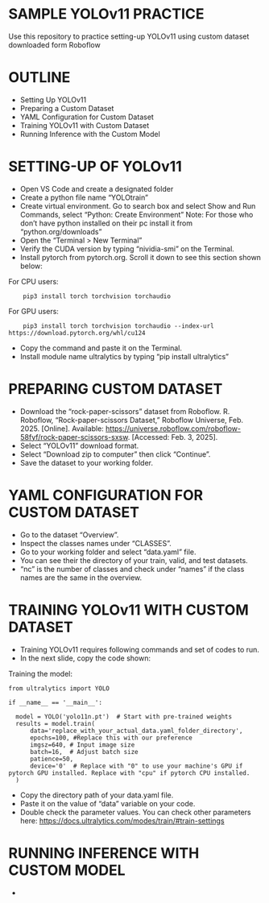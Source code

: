 # SAMPLE YOLOv11 PRACTICE
Use this repository to practice setting-up YOLOv11 using custom dataset downloaded form Roboflow

# OUTLINE
- Setting Up YOLOv11
- Preparing a Custom Dataset
- YAML Configuration for Custom Dataset
- Training YOLOv11 with Custom Dataset
- Running Inference with the Custom Model

# SETTING-UP OF YOLOv11
- Open VS Code and create a designated folder
- Create a python file name “YOLOtrain”
- Create virtual environment. Go to search box and select Show and Run Commands, select “Python: Create Environment”
Note: For those who don’t have python installed on their pc install it from “python.org/downloads”
- Open the “Terminal > New Terminal” 
- Verify the CUDA version by typing “nividia-smi” on the Terminal.
- Install pytorch from pytorch.org. Scroll it down to see this section shown below:

For CPU users:

		pip3 install torch torchvision torchaudio 

For GPU users:

		pip3 install torch torchvision torchaudio --index-url https://download.pytorch.org/whl/cu124

- Copy the command and paste it on the Terminal.
- Install module name ultralytics by typing “pip install ultralytics”

# PREPARING CUSTOM DATASET
- Download the “rock-paper-scissors” dataset from Roboflow.
  R. Roboflow, “Rock-paper-scissors Dataset,” Roboflow Universe, Feb. 2025. [Online]. Available: https://universe.roboflow.com/roboflow-58fyf/rock-paper-scissors-sxsw. [Accessed: Feb. 3, 2025].
- Select “YOLOv11” download format.
- Select “Download zip to computer”  then click “Continue”.
- Save the dataset to your working folder.

# YAML CONFIGURATION FOR CUSTOM DATASET
- Go to the dataset “Overview”.
- Inspect the classes names under “CLASSES”.
- Go to your working folder and select “data.yaml” file.
- You can see their the directory of your train, valid, and test datasets.
- “nc” is the number of classes and check under “names” if the class names are the same in the overview.

# TRAINING YOLOv11 WITH CUSTOM DATASET
- Training YOLOv11 requires following commands and set of codes to run.
- In the next slide, copy the code shown:

Training the model:

    from ultralytics import YOLO
    
    if __name__ == '__main__':
      
      model = YOLO('yolo11n.pt')  # Start with pre-trained weights
      results = model.train(
          data='replace_with_your_actual_data.yaml_folder_directory',
          epochs=100, #Replace this with our preference
          imgsz=640, # Input image size
          batch=16,  # Adjust batch size 
          patience=50,
          device='0'  # Replace with "0" to use your machine's GPU if pytorch GPU installed. Replace with "cpu" if pytorch CPU installed.
      )
- Copy the directory path of your data.yaml file.
- Paste it on the value of “data” variable on your code.
- Double check the parameter values. You can check other parameters here:
  https://docs.ultralytics.com/modes/train/#train-settings

# RUNNING INFERENCE WITH CUSTOM MODEL
- 
